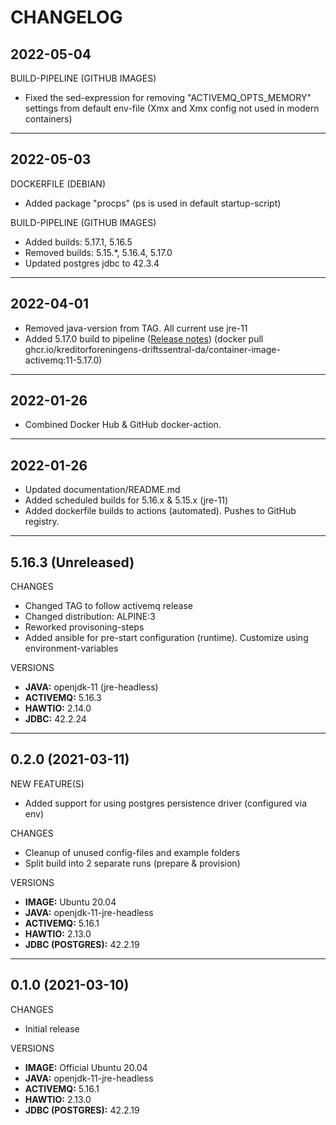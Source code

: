 # CHANGELOG

## 2022-05-04

BUILD-PIPELINE (GITHUB IMAGES)
  * Fixed the sed-expression for removing "ACTIVEMQ_OPTS_MEMORY" settings from default env-file (Xmx and Xmx config not used in modern containers)

---

## 2022-05-03

DOCKERFILE (DEBIAN)
  * Added package "procps" (ps is used in default startup-script)

BUILD-PIPELINE (GITHUB IMAGES)
  * Added builds: 5.17.1, 5.16.5
  * Removed builds: 5.15.*, 5.16.4, 5.17.0
  * Updated postgres jdbc to 42.3.4

---
## 2022-04-01
  * Removed java-version from TAG. All current use jre-11
  * Added 5.17.0 build to pipeline ([Release notes](https://issues.apache.org/jira/secure/ReleaseNote.jspa?projectId=12311210&version=12346476)) (docker pull ghcr.io/kreditorforeningens-driftssentral-da/container-image-activemq:11-5.17.0)
---
## 2022-01-26
  * Combined Docker Hub & GitHub docker-action.
---
## 2022-01-26
  * Updated documentation/README.md
  * Added scheduled builds for 5.16.x & 5.15.x (jre-11)
  * Added dockerfile builds to actions (automated). Pushes to GitHub registry.
---
## 5.16.3 (Unreleased)

CHANGES
  * Changed TAG to follow activemq release
  * Changed distribution: ALPINE:3
  * Reworked provisoning-steps
  * Added ansible for pre-start configuration (runtime). Customize using environment-variables

VERSIONS
  * **JAVA:** openjdk-11 (jre-headless)
  * **ACTIVEMQ:** 5.16.3
  * **HAWTIO:** 2.14.0
  * **JDBC:** 42.2.24
---
## 0.2.0 (2021-03-11)

NEW FEATURE(S)
  * Added support for using postgres persistence driver (configured via env)

CHANGES
  * Cleanup of unused config-files and example folders
  * Split build into 2 separate runs (prepare & provision)

VERSIONS
  * **IMAGE:** Ubuntu 20.04
  * **JAVA:** openjdk-11-jre-headless
  * **ACTIVEMQ:** 5.16.1
  * **HAWTIO:** 2.13.0
  * **JDBC (POSTGRES):** 42.2.19
---
## 0.1.0 (2021-03-10)
CHANGES
  * Initial release

VERSIONS
  * **IMAGE:** Official Ubuntu 20.04
  * **JAVA:** openjdk-11-jre-headless
  * **ACTIVEMQ:** 5.16.1
  * **HAWTIO:** 2.13.0
  * **JDBC (POSTGRES):** 42.2.19
